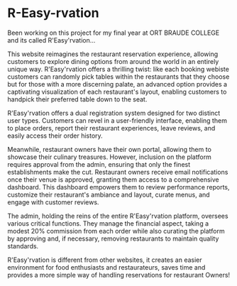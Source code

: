 # R-Easy-rvation
Been working on this project for my final year at ORT BRAUDE COLLEGE and its called R'Easy'rvation...

This website reimagines the restaurant reservation experience, allowing customers to explore dining options from around the world in an entirely unique way. R'Easy'rvation offers a thrilling twist: like each booking webiste customers can randomly pick tables within the restaurants that they choose but for those with a more discerning palate, an advanced option provides a captivating visualization of each restaurant's layout, enabling customers to handpick their preferred table down to the seat.

R'Easy'rvation offers a dual registration system designed for two distinct user types. Customers can revel in a user-friendly interface, enabling them to place orders, report their restaurant experiences, leave reviews, and easily access their order history.



Meanwhile, restaurant owners have their own portal, allowing them to showcase their culinary treasures. However, inclusion on the platform requires approval from the admin, ensuring that only the finest establishments make the cut. Restaurant owners receive email notifications once their venue is approved, granting them access to a comprehensive dashboard. This dashboard empowers them to review performance reports, customize their restaurant's ambiance and layout, curate menus, and engage with customer reviews.

The admin, holding the reins of the entire R'Easy'rvation platform, oversees various critical functions. They manage the financial aspect, taking a modest 20% commission from each order while also curating the platform by approving and, if necessary, removing restaurants to maintain quality standards. 

R'Easy'rvation is different from other websites, it creates an easier environment for food enthusiasts and restaurateurs, saves time and provides a more simple way of handling reservations for restaurant Owners!
